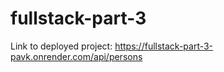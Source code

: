 # fullstack-part-3

Link to deployed project: https://fullstack-part-3-pavk.onrender.com/api/persons
